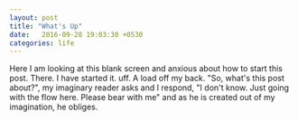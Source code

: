 ```yaml
---
layout: post
title: "What's Up" 
date:   2016-09-28 19:03:30 +0530
categories: life 
---
```


Here I am looking at this blank screen and anxious about how to start this
post. There. I have started it. uff. A load off my back. "So, what's this
post about?", my imaginary reader asks and I respond, "I don't know. Just 
going with the flow here. Please bear with me" and as he is created out of
my imagination, he obliges. 


